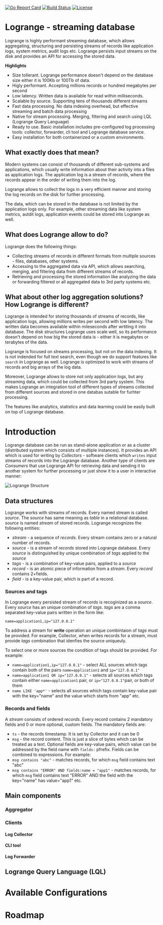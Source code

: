 [![Go Report Card](https://goreportcard.com/badge/logrange/logrange)](https://goreportcard.com/report/logrange/logrange) [![Build Status](https://travis-ci.org/logrange/logrange.svg?branch=master)](https://travis-ci.org/logrange/logrange) [![License](https://img.shields.io/badge/License-Apache%202.0-blue.svg)](https://github.com/logrange/logrange/blob/master/LICENSE)

# Logrange - streaming database 
Logrange is highly performant streaming database, which allows aggregating, structuring and persisting streams of records like application logs, system metrics, audit logs etc. Logrange persists input streams on the disk and provides an API for accessing the stored data.

__Highlights__
* Size tollerant. Logrange performance doesn't depend on the database size either it is 100Kb or 100Tb of data.
* Higly performant. Accepting millions records or hundred megabytes per second
* Low latency. Written data is available for read within milliseconds.
* Scalable by source. Supporting tens of thousands different streams
* Fast data processing. No data indexing overhead, but effective streaming and batch data processing
* Native for stream processing. Merging, filtering and search using LQL (Logrange Query Language)
* Ready to use. Basic installation includes pre-configured log processing tools: collector, forwarder, cli tool and Logrange database service. 
* Easy installation for both containerized or a custom environments.

## What exactly does that mean?
Modern systems can consist of thousands of different sub-systems and applications, which usually write information about their activity into a files as application logs. The application log is a stream of records, where the records appear in the order of writing them into the log.

Logrange allows to collect the logs in a very efficient manner and storing the log records on the disk for further processing.

The data, which can be stored in the database is not limited by the application logs only. For example, other streaming data like system metrics, autdit logs, application events could be stored into Logrange as well.

## What does Logrange allow to do?
Logrange does the following things: 
* Collecting streams of records in different formats from multiple sources - files, databases, other systems. 
* Accessing to the aggregated data via API, which allows searching, merging, and filtering data from different streams of records.
* Retrieving and processing the stored information like analyzing the data or forwarding filtered or all aggregated data to 3rd party systems etc.

## What about other log aggregation solutions? How Logrange is different?
Logrange is intended for storing thousands of streams of records, like application logs, allowing millions writes per second with low latency. The written data becomes available within mileseconds after wrtiting it into database. The disk structures Logrange uses scale well, so its performance doesn't depend on how big the stored data is - either it is megabytes or terabytes of the data.

Logrange is focused on streams processing, but not on the data indexing. It is not indended for full text search, even though we do support features like `search` in Logrange as well. Logrange is optimized to work with streams of records and big arrays of the log data.

Moreover, Logrange allows to store not only application logs, but any streaming data, which could be collected from 3rd party system. This makes Logrange an integration tool of different types of streams collected from different sources and stored in one databas sutable for furhter processing.

The features like analytics, statistics and data learning could be easily built on top of Logrange database.

# Introduction
Logrange database can be run as stand-alone application or as a cluster (distributed system which consists of multiple instances). It provides an API which is used for writing by _Collectors_ - software clients which `writes` input streams of records into the Logrange database. Another type of clients are _Consumers_ that use Logrange API for retrieving data and sending it to another system for further processing or just show it to a user in interactive manner:

![Logrange Structure](https://raw.githubusercontent.com/logrange/logrange/master/doc/pics/Logrange%20Structure.png)

## Data structures
Logrange works with streams of records. Every named stream is called _source_. The _source_ has same meaning as _table_ in a relational database. _source_ is named _stream_ of stored records.
Logrange recognizes the following entities:
* _stream_ - a sequence of _records_. Every stream contains zero or a natural number of records.
* _source_ - is a stream of _records_ stored into Logrange database. Every _source_ is distinguished by unique combination of _tags_ applied to the _source_
* _tags_ - is a combination of key-value pairs, applied to a _source_
* _record_ - is an atomic piece of information from a _stream_. Every _record_ contains 2+fields.
* _field_ - is a key-value pair, which is part of a record.
### Sources and tags
In Logrange every persisted stream of records is recoginized as a _source_. Every _source_ has an unique combination of _tags_. _tags_ are a comma separated key-value pairs written in the form like:
```
name=application1,ip="127.0.0.1"
```
To address a stream for __write__ operation an unique combintaion of _tags_ must be provided. For example, Collector, when writes records for a stream, must provide _tags_ combination that idenfies the source uniqueuly. 

To select one or more sources the condition of tags should be provided. For example:
* `name=application1,ip="127.0.0.1"` - select ALL sources which tags contain both of the pairs `name=application1` and `ip="127.0.0.1"`
* `name=application1 OR ip="127.0.0.1"` - selects all sources which tags contain either `name=application1` pair, or `ip="127.0.0.1"`pair, or both of them
* `name LIKE 'app*'` - selects all sources which tags contain key-value pair with the key="name" and the value which starts from "app"
etc.

### Records and fields
A _stream_ consists of ordered _records_. Every record contains 2 mandatory fields and 0 or more optional, custom fields. The mandatory fields are:
* `ts` - the records timestamp. It is set by Collector and it can be 0
* `msg` - the record content. This is just a slice of bytes which can be treated as a text.
Optional fields are key-value pairs, which value can be addressed by the field name with `fields:` pfrefix. Fields can be combined to expressions. For example:
* `msg contains "abc"` - matches records, for which `msg` field contains text "abc"
* `msg contains "ERROR" AND fields:name = "app1"` - matches records, for which `msg` field contains text "ERROR" AND the field with the key="name" has value="app1"
etc.

## Main components
### Aggregator
### Clients
#### Log Collector
#### CLI tool
#### Log Forwarder
## Logrange Query Language (LQL)
# Available Configurations
# Roadmap

